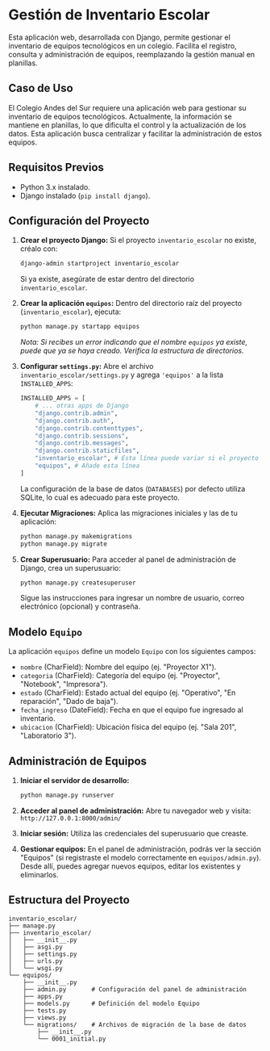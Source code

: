 # Gestión de Inventario Escolar

Esta aplicación web, desarrollada con Django, permite gestionar el inventario de equipos tecnológicos en un colegio. Facilita el registro, consulta y administración de equipos, reemplazando la gestión manual en planillas.

## Caso de Uso

El Colegio Andes del Sur requiere una aplicación web para gestionar su inventario de equipos tecnológicos. Actualmente, la información se mantiene en planillas, lo que dificulta el control y la actualización de los datos. Esta aplicación busca centralizar y facilitar la administración de estos equipos.

## Requisitos Previos

*   Python 3.x instalado.
*   Django instalado (`pip install django`).

## Configuración del Proyecto

1.  **Crear el proyecto Django:**
    Si el proyecto `inventario_escolar` no existe, créalo con:
    ```bash
    django-admin startproject inventario_escolar
    ```
    Si ya existe, asegúrate de estar dentro del directorio `inventario_escolar`.

2.  **Crear la aplicación `equipos`:**
    Dentro del directorio raíz del proyecto (`inventario_escolar`), ejecuta:
    ```bash
    python manage.py startapp equipos
    ```
    *Nota: Si recibes un error indicando que el nombre `equipos` ya existe, puede que ya se haya creado. Verifica la estructura de directorios.*

3.  **Configurar `settings.py`:**
    Abre el archivo `inventario_escolar/settings.py` y agrega `'equipos'` a la lista `INSTALLED_APPS`:
    ```python
    INSTALLED_APPS = [
        # ... otras apps de Django
        "django.contrib.admin",
        "django.contrib.auth",
        "django.contrib.contenttypes",
        "django.contrib.sessions",
        "django.contrib.messages",
        "django.contrib.staticfiles",
        "inventario_escolar", # Esta línea puede variar si el proyecto se creó con otro nombre
        "equipos", # Añade esta línea
    ]
    ```
    La configuración de la base de datos (`DATABASES`) por defecto utiliza SQLite, lo cual es adecuado para este proyecto.

4.  **Ejecutar Migraciones:**
    Aplica las migraciones iniciales y las de tu aplicación:
    ```bash
    python manage.py makemigrations
    python manage.py migrate
    ```

5.  **Crear Superusuario:**
    Para acceder al panel de administración de Django, crea un superusuario:
    ```bash
    python manage.py createsuperuser
    ```
    Sigue las instrucciones para ingresar un nombre de usuario, correo electrónico (opcional) y contraseña.

## Modelo `Equipo`

La aplicación `equipos` define un modelo `Equipo` con los siguientes campos:

*   `nombre` (CharField): Nombre del equipo (ej. "Proyector X1").
*   `categoria` (CharField): Categoría del equipo (ej. "Proyector", "Notebook", "Impresora").
*   `estado` (CharField): Estado actual del equipo (ej. "Operativo", "En reparación", "Dado de baja").
*   `fecha_ingreso` (DateField): Fecha en que el equipo fue ingresado al inventario.
*   `ubicacion` (CharField): Ubicación física del equipo (ej. "Sala 201", "Laboratorio 3").

## Administración de Equipos

1.  **Iniciar el servidor de desarrollo:**
    ```bash
    python manage.py runserver
    ```

2.  **Acceder al panel de administración:**
    Abre tu navegador web y visita: `http://127.0.0.1:8000/admin/`

3.  **Iniciar sesión:**
    Utiliza las credenciales del superusuario que creaste.

4.  **Gestionar equipos:**
    En el panel de administración, podrás ver la sección "Equipos" (si registraste el modelo correctamente en `equipos/admin.py`). Desde allí, puedes agregar nuevos equipos, editar los existentes y eliminarlos.

## Estructura del Proyecto

```
inventario_escolar/
├── manage.py
├── inventario_escolar/
│   ├── __init__.py
│   ├── asgi.py
│   ├── settings.py
│   ├── urls.py
│   └── wsgi.py
└── equipos/
    ├── __init__.py
    ├── admin.py       # Configuración del panel de administración
    ├── apps.py
    ├── models.py      # Definición del modelo Equipo
    ├── tests.py
    ├── views.py
    └── migrations/    # Archivos de migración de la base de datos
        ├── __init__.py
        └── 0001_initial.py
